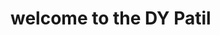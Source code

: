 <html>
  <head>
    <title>welcome to the DY Patil</title>
   </head>
  <body>
    <h1>welcome to the DY Patil</h1>
  </body>
</html>
